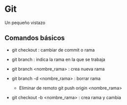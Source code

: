 # Git

Un pequeño vistazo

## Comandos básicos

- git checkout : cambiar de commit o rama

- git branch : indica la rama en la que se trabaja

- git branch <nombre_rama> : crea nueva rama 


- git branch -d <nombre_rama> : borrar rama
    * Eliminar de remoto git push origin <nombre_rama>

- git checkout -b <nombre_rama> : crea rama y cambia